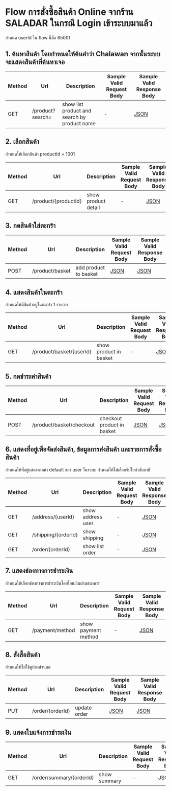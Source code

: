 # Flow การสั่งซื้อสินค้า Online จากร้าน SALADAR ในกรณี Login เข้าระบบมาแล้ว
กำหนด userId ใน flow นี้คือ 65001 

## 1. ค้นหาสินค้า โดยกำหนดให้ค้นคำว่า Chalawan จากนั้นระบบจะแสดงสินค้าที่ค้นหาเจอ
| Method | Url                      | Description                                  | Sample Valid Request Body                                                                                       | Sample Valid Response Body                                                                                       |
|--------|--------------------------|----------------------------------------------|-----------------------------------------------------------------------------------------------------------------|------------------------------------------------------------------------------------------------------------------|
| GET    | /product?search=         | show list product and search by product name | -                                                                                                               | [JSON](https://github.com/nightchao/assignment-java-boot-camp/wiki/JSON-Response-for-search-product)             |

## 2. เลือกสินค้า
กำหนดให้เลือกสินค้า productId = 1001

| Method | Url                      | Description                                  | Sample Valid Request Body                                                                                       | Sample Valid Response Body                                                                                       |
|--------|--------------------------|----------------------------------------------|-----------------------------------------------------------------------------------------------------------------|------------------------------------------------------------------------------------------------------------------|
| GET    | /product/{productId}     | show product detail                          | -                                                                                                               | [JSON](https://github.com/nightchao/assignment-java-boot-camp/wiki/JSON-Response-for-product-detail)             |

## 3. กดสินค้าใส่ตะกร้า
| Method | Url                      | Description                                  | Sample Valid Request Body                                                                                       | Sample Valid Response Body                                                                                       |
|--------|--------------------------|----------------------------------------------|-----------------------------------------------------------------------------------------------------------------|------------------------------------------------------------------------------------------------------------------|
| POST   | /product/basket          | add product to basket                        | [JSON](https://github.com/nightchao/assignment-java-boot-camp/wiki/JSON-Request-for-add-product-to-basket)      | [JSON](https://github.com/nightchao/assignment-java-boot-camp/wiki/JSON-Response-for-add-product-to-basket)      |

## 4. แสดงสินค้าในตะกร้า
กำหนดให้มีสินค้าอยู่ในตะกร้า 1 รายการ

| Method | Url                      | Description                                  | Sample Valid Request Body                                                                                       | Sample Valid Response Body                                                                                       |
|--------|--------------------------|----------------------------------------------|-----------------------------------------------------------------------------------------------------------------|------------------------------------------------------------------------------------------------------------------|
| GET    | /product/basket/{userId} | show product in basket                       | -                                                                                                               | [JSON](https://github.com/nightchao/assignment-java-boot-camp/wiki/JSON-Response-for-show-product-in-basket)     |

## 5. กดชำระค่าสินค้า
| Method | Url                      | Description                                  | Sample Valid Request Body                                                                                       | Sample Valid Response Body                                                                                       |
|--------|--------------------------|----------------------------------------------|-----------------------------------------------------------------------------------------------------------------|------------------------------------------------------------------------------------------------------------------|
| POST   | /product/basket/checkout | checkout product in basket                   | [JSON](https://github.com/nightchao/assignment-java-boot-camp/wiki/JSON-Request-for-checkout-product-in-basket) | [JSON](https://github.com/nightchao/assignment-java-boot-camp/wiki/JSON-Response-for-checkout-product-in-basket) |

## 6. แสดงที่อยู่เพื่อจัดส่งสินค้า, ข้อมูลการส่งสินค้า และรายการสั่งซื้อสินค้า
กำหนดให้ที่อยู่แสดงตามค่า default ของ user ในระบบ
กำหนดให้ไม่เลือกรับใบกำกับภาษี

| Method | Url                      | Description                                  | Sample Valid Request Body                                                                                       | Sample Valid Response Body                                                                                       |
|--------|--------------------------|----------------------------------------------|-----------------------------------------------------------------------------------------------------------------|------------------------------------------------------------------------------------------------------------------|
| GET    | /address/{userId}        | show address user                            | -                                                                                                               | [JSON](https://github.com/nightchao/assignment-java-boot-camp/wiki/JSON-Request-for-show-address-user)           |
| GET    | /shipping/{orderId}      | show shipping                                | -                                                                                                               | [JSON](https://github.com/nightchao/assignment-java-boot-camp/wiki/JSON-Response-for-show-shipping)              |
| GET    | /order/{orderId}         | show list order                              | -                                                                                                               | [JSON](https://github.com/nightchao/assignment-java-boot-camp/wiki/JSON-Response-for-show-list-order)            |

## 7. แสดงช่องทางการชำระเงิน
กำหนดให้เลือกช่องทางการชำระเงินโดยโอนเงินผ่านธนาคาร

| Method | Url                      | Description                                  | Sample Valid Request Body                                                                                       | Sample Valid Response Body                                                                                       |
|--------|--------------------------|----------------------------------------------|-----------------------------------------------------------------------------------------------------------------|------------------------------------------------------------------------------------------------------------------|
| GET    | /payment/method          | show payment method                          | -                                                                                                               | [JSON](https://github.com/nightchao/assignment-java-boot-camp/wiki/JSON-Response-for-show-payment-method)        |

## 8. สั่งสื้อสินค้า
กำหนดให้ไม่ใช้คูปองส่วนลด

| Method | Url                      | Description                                  | Sample Valid Request Body                                                                                       | Sample Valid Response Body                                                                                       |
|--------|--------------------------|----------------------------------------------|-----------------------------------------------------------------------------------------------------------------|------------------------------------------------------------------------------------------------------------------|
| PUT    | /order/{orderId}         | update order                                 | [JSON](https://github.com/nightchao/assignment-java-boot-camp/wiki/JSON-Request-for-update-order)               | [JSON](https://github.com/nightchao/assignment-java-boot-camp/wiki/JSON-Response-for-update-order)               |

## 9. แสดงใบแจ้งการชำระเงิน
| Method | Url                      | Description                                  | Sample Valid Request Body                                                                                       | Sample Valid Response Body                                                                                       |
|--------|--------------------------|----------------------------------------------|-----------------------------------------------------------------------------------------------------------------|------------------------------------------------------------------------------------------------------------------|
| GET    | /order/summary/{orderId} | show summary                                 | -                                                                                                               | [JSON](https://github.com/nightchao/assignment-java-boot-camp/wiki/JSON-Response-for-show-summary)               |
